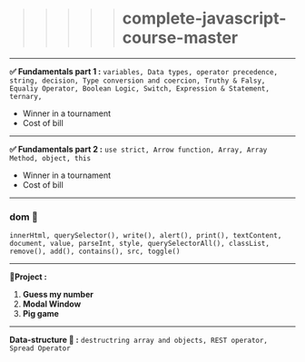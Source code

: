 > > > > > # complete-javascript-course-master

---

**✅ Fundamentals part 1 :** `variables, Data types, operator precedence, string, decision, Type conversion and coercion, Truthy & Falsy, Equaliy Operator, Boolean Logic, Switch, Expression & Statement, ternary, `

- Winner in a tournament
- Cost of bill

---

**✅ Fundamentals part 2 :** `use strict, Arrow function, Array, Array Method, object, this`

- Winner in a tournament
- Cost of bill

---

### dom 🦖

`innerHtml, querySelector(), write(), alert(), print(), textContent, document, value, parseInt, style, querySelectorAll(), classList, remove(), add(), contains(), src, toggle()`

---

**💚Project :**

1. **Guess my number**
2. **Modal Window**
3. **Pig game**

---

**Data-structure 🎏 :** `destructring array and objects, REST operator, Spread Operator`
